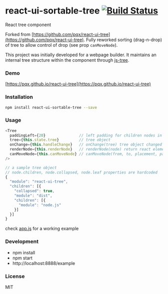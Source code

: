 # react-ui-sortable-tree [![Build Status](https://travis-ci.org/ukrbublik/react-ui-sortable-tree.svg)](https://travis-ci.org/ukrbublik/react-ui-sortable-tree)
React tree component

Forked from [https://github.com/pqx/react-ui-tree](https://github.com/pqx/react-ui-tree). 
Fully reworked sorting (drag-n-drop) of tree to allow control of drop (see prop `canMoveNode`).

This project was initially developed for a webpage builder. It maintains an internal tree structure within the component through [js-tree](https://github.com/wangzuo/js-tree).
### Demo
[https://pqx.github.io/react-ui-tree](https://pqx.github.io/react-ui-tree)
### Installation
``` sh
npm install react-ui-sortable-tree --save
```
### Usage
``` javascript
<Tree
  paddingLeft={20}               // left padding for children nodes in pixels
  tree={this.state.tree}         // tree object
  onChange={this.handleChange}   // onChange(tree) tree object changed
  renderNode={this.renderNode}   // renderNode(node) return react element
  canMoveNode={this.canMoveNode} // canMoveNode(from, to, placement, parent) return bool
/>

// a sample tree object
// node.children, node.collapsed, node.leaf properties are hardcoded
{
  "module": "react-ui-tree",
  "children": [{
    "collapsed": true,
    "module": "dist",
    "children": [{
      "module": "node.js"
    }]
  }]
}
```
check [app.js](https://github.com/pqx/react-ui-tree/blob/master/example/app.js) for a working example

### Development
- npm install
- npm start
- http://localhost:8888/example

### License
MIT
